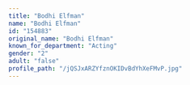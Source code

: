 ```yaml
---
title: "Bodhi Elfman"
name: "Bodhi Elfman"
id: "154883"
original_name: "Bodhi Elfman"
known_for_department: "Acting"
gender: "2"
adult: "false"
profile_path: "/jQSJxARZYfznOKIDvBdYhXeFMvP.jpg"
---
```

